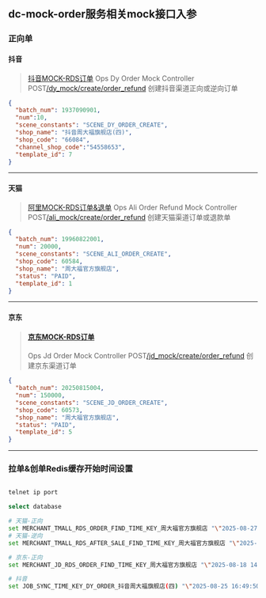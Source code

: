 ## dc-mock-order服务相关mock接口入参

### 正向单
#### 抖音 
>  [抖音MOCK-RDS订单](https://fs-pet.chowtaifook.sz/admin_api/dc-mock-order/swagger-ui.html#/%E6%8A%96%E9%9F%B3MOCK-RDS%E8%AE%A2%E5%8D%95)
> Ops Dy Order Mock Controller
> POST[/dy_mock/create/order_refund](https://fs-pet.chowtaifook.sz/admin_api/dc-mock-order/swagger-ui.html#/operations/%E6%8A%96%E9%9F%B3MOCK-RDS%E8%AE%A2%E5%8D%95/createOrderOrRefundUsingPOST_1)
> 创建抖音渠道正向或逆向订单

``` json
{
  "batch_num": 1937090901,
  "num":10,
  "scene_constants": "SCENE_DY_ORDER_CREATE",
  "shop_name": "抖音周大福旗舰店(四)",
  "shop_code": "66084",
  "channel_shop_code":"54558653",
  "template_id": 7
}
``` 

--- 
#### 天猫 
> [阿里MOCK-RDS订单&退单](https://fs-pet.chowtaifook.sz/admin_api/dc-mock-order/swagger-ui.html#/%E9%98%BF%E9%87%8CMOCK-RDS%E8%AE%A2%E5%8D%95&%E9%80%80%E5%8D%95)
>Ops Ali Order Refund Mock Controller
>POST[/ali_mock/create/order_refund](https://fs-pet.chowtaifook.sz/admin_api/dc-mock-order/swagger-ui.html#/operations/%E9%98%BF%E9%87%8CMOCK-RDS%E8%AE%A2%E5%8D%95&%E9%80%80%E5%8D%95/createOrderOrRefundUsingPOST)
  创建天猫渠道订单或退款单

``` json
{
  "batch_num": 19960822001,
  "num": 20000,
  "scene_constants": "SCENE_ALI_ORDER_CREATE",
  "shop_code": 60584,
  "shop_name": "周大福官方旗舰店",
  "status": "PAID",
  "template_id": 1
}
```

--- 
#### 京东
>#### [京东MOCK-RDS订单](https://fs-pet.chowtaifook.sz/admin_api/dc-mock-order/swagger-ui.html#/%E4%BA%AC%E4%B8%9CMOCK-RDS%E8%AE%A2%E5%8D%95)
>Ops Jd Order Mock Controller
>POST[/jd_mock/create/order_refund](https://fs-pet.chowtaifook.sz/admin_api/dc-mock-order/swagger-ui.html#/operations/%E4%BA%AC%E4%B8%9CMOCK-RDS%E8%AE%A2%E5%8D%95/createOrderUsingPOST)
>创建京东渠道订单
``` json
{
  "batch_num": 20250815004,
  "num": 150000,
  "scene_constants": "SCENE_JD_ORDER_CREATE",
  "shop_code": 60573,
  "shop_name": "周大福官方旗舰店",
  "status": "PAID",
  "template_id": 5
}
``` 

--- 
### 拉单&创单Redis缓存开始时间设置

``` bash

telnet ip port

select database

# 天猫-正向
set MERCHANT_TMALL_RDS_ORDER_FIND_TIME_KEY_周大福官方旗舰店 "\"2025-08-27 15:43:15\""
# 天猫-逆向
set MERCHANT_TMALL_RDS_AFTER_SALE_FIND_TIME_KEY_周大福官方旗舰店 "\"2025-07-30 13:59:38\""

# 京东-正向
set MERCHANT_JD_RDS_ORDER_FIND_TIME_KEY_周大福官方旗舰店 "\"2025-08-18 14:19:00\""

# 抖音
set JOB_SYNC_TIME_KEY_DY_ORDER_抖音周大福旗舰店(四) "\"2025-08-25 16:49:50\""
``` 

